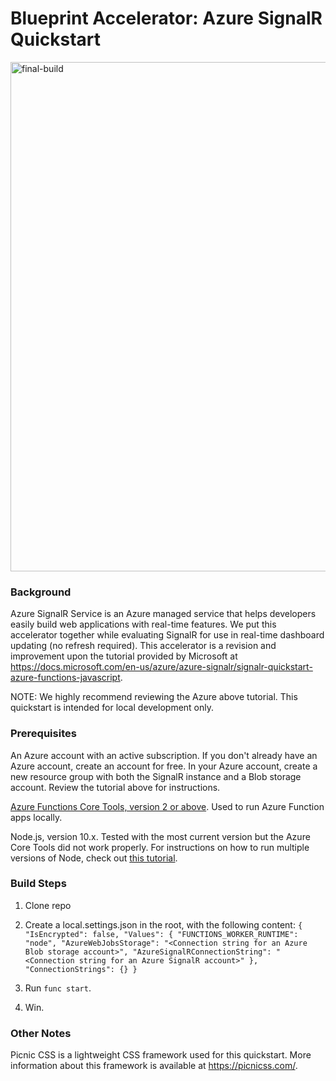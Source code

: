 # Blueprint Accelerator: Azure SignalR Quickstart

<img width="815" alt="final-build" src="https://user-images.githubusercontent.com/642655/174463463-e20583ad-1f8a-442c-8a5c-f48c6f8925ca.png">


### Background
Azure SignalR Service is an Azure managed service that helps developers easily build web applications with real-time features. We put this accelerator together while evaluating SignalR for use in real-time dashboard updating (no refresh required). This accelerator is a revision and improvement upon the tutorial provided by Microsoft at https://docs.microsoft.com/en-us/azure/azure-signalr/signalr-quickstart-azure-functions-javascript.

NOTE: We highly recommend reviewing the Azure above tutorial. This quickstart is intended for local development only.


### Prerequisites

An Azure account with an active subscription. If you don't already have an Azure account, create an account for free. In your Azure account, create a new resource group with both the SignalR instance and a Blob storage account. Review the tutorial above for instructions.

[Azure Functions Core Tools, version 2 or above](https://github.com/Azure/azure-functions-core-tools#installing). Used to run Azure Function apps locally.

Node.js, version 10.x. Tested with the most current version but the Azure Core Tools did not work properly. For instructions on how to run multiple versions of Node, check out [this tutorial](https://chamikakasun.medium.com/how-to-manage-multiple-node-versions-in-macos-2021-guide-5065f32cb63b).



### Build Steps
1. Clone repo

2. Create a local.settings.json in the root, with the following content:
`{
  "IsEncrypted": false,
  "Values": {
    "FUNCTIONS_WORKER_RUNTIME": "node",
    "AzureWebJobsStorage": "<Connection string for an Azure Blob storage account>",
    "AzureSignalRConnectionString": "<Connection string for an Azure SignalR account>"
  },
  "ConnectionStrings": {}
}`

3. Run `func start`.

4. Win.

### Other Notes
Picnic CSS is a lightweight CSS framework used for this quickstart. More information about this framework is available at https://picnicss.com/. 
